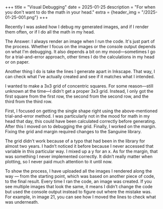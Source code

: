 +++
title = "Visual Debugging"
date = 2025-01-25
description = "For when you don't want to do the math in your head."
extra = {header_img = "/2025-01-25-001.png"}
+++

Recently I was asked how I debug my generated images, and if I render them often, or if I do all the math in my head. 

The Answer: I always render an image when I run the code. It's just part of the process. Whether I focus on the images or the console output depends on what I'm debugging. It also depends a bit on my mood—sometimes I go for a trial-and-error approach, other times I do the calculations in my head or on paper.

Another thing I do is take the lines I generate apart in Inkscape. That way, I can check what I’ve actually created and see if it matches what I intended.

<div class="gallery"> <a href="/veranator/nr_000_20250125_192023.png" data-ngthumb="/veranator/nr_000_20250125_192023.png"></a> </div>

I wanted to make a 3x3 grid of concentric squares. For some reason—still unknown at the time—I didn’t get a proper 3x3 grid. Instead, I only got the first square from the first row, the second from the second row, and the third from the third row.

First, I focused on getting the single shape right using the above-mentioned trial-and-error method. I was particularly not in the mood for math in my head that day, this could have been calculated correctly before generating. After this I moved on to debugging the grid. Finally, I worked on the margin. Fixing the grid and margin required changes to the Sanguine library.

The grid didn’t work because of a typo that had been in the library for almost two years. I hadn’t noticed it before because I never accessed that variable in this particular way. I mixed up a y for an x. As for the margin, that was something I never implemented correctly. It didn’t really matter when plotting, so I never paid much attention to it until now.

To show the process, I have uploaded all the images I rendered along the way — from the starting point, which was based on another piece of code, to the final result. Every time I ran the code, an image was created. If you see multiple images that look the same, it means I didn’t change the code but used the console output instead to figure out where the mistake was. For example, in image 21, you can see how I moved the lines to check what was underneath. 



<div class="gallery">
    <a href="/veranator/nr_000_20250119_171857.png" data-ngthumb="/veranator/nr_000_20250119_171857.png"></a> 
    <a href="/veranator/nr_000_20250119_174558.png" data-ngthumb="/veranator/nr_000_20250119_174558.png"></a>
    <a href="/veranator/nr_000_20250119_174712.png" data-ngthumb="/veranator/nr_000_20250119_174712.png"></a>
    <a href="/veranator/nr_000_20250119_174742.png" data-ngthumb="/veranator/nr_000_20250119_174742.png"></a>
    <a href="/veranator/nr_000_20250119_174811.png" data-ngthumb="/veranator/nr_000_20250119_174811.png"></a>
    <a href="/veranator/nr_000_20250119_174916.png" data-ngthumb="/veranator/nr_000_20250119_174916.png"></a>
    <a href="/veranator/nr_000_20250119_175002.png" data-ngthumb="/veranator/nr_000_20250119_175002.png"></a>
    <a href="/veranator/nr_000_20250119_175114.png" data-ngthumb="/veranator/nr_000_20250119_175114.png"></a>
    <a href="/veranator/nr_000_20250119_175230.png" data-ngthumb="/veranator/nr_000_20250119_175230.png"></a>
    <a href="/veranator/nr_000_20250119_175319.png" data-ngthumb="/veranator/nr_000_20250119_175319.png"></a>
    <a href="/veranator/nr_000_20250119_175401.png" data-ngthumb="/veranator/nr_000_20250119_175401.png"></a>
    <a href="/veranator/nr_000_20250119_175500.png" data-ngthumb="/veranator/nr_000_20250119_175500.png"></a>
    <a href="/veranator/nr_000_20250119_175556.png" data-ngthumb="/veranator/nr_000_20250119_175556.png"></a>
    <a href="/veranator/nr_000_20250119_175624.png" data-ngthumb="/veranator/nr_000_20250119_175624.png"></a>
    <a href="/veranator/nr_000_20250119_175657.png" data-ngthumb="/veranator/nr_000_20250119_175657.png"></a>
    <a href="/veranator/nr_000_20250119_175744.png" data-ngthumb="/veranator/nr_000_20250119_175744.png"></a>
    <a href="/veranator/nr_000_20250119_175815.png" data-ngthumb="/veranator/nr_000_20250119_175815.png"></a>
    <a href="/veranator/nr_000_20250119_175847.png" data-ngthumb="/veranator/nr_000_20250119_175847.png"></a>
    <a href="/veranator/nr_000_20250119_175928.png" data-ngthumb="/veranator/nr_000_20250119_175928.png"></a>
    <a href="/veranator/nr_000_20250119_175955.png" data-ngthumb="/veranator/nr_000_20250119_175955.png"></a>
    <a href="/veranator/nr_000_20250119_181119.png" data-ngthumb="/veranator/nr_000_20250119_181119.png"></a>
    <a href="/veranator/nr_000_20250119_181415.png" data-ngthumb="/veranator/nr_000_20250119_181415.png"></a>
    <a href="/veranator/nr_000_20250119_181508.png" data-ngthumb="/veranator/nr_000_20250119_181508.png"></a>
    <a href="/veranator/nr_000_20250119_182049.png" data-ngthumb="/veranator/nr_000_20250119_182049.png"></a>
    <a href="/veranator/nr_000_20250119_182237.png" data-ngthumb="/veranator/nr_000_20250119_182237.png"></a>
    <a href="/veranator/nr_000_20250119_182427.png" data-ngthumb="/veranator/nr_000_20250119_182427.png"></a>
    <a href="/veranator/nr_000_20250119_182549.png" data-ngthumb="/veranator/nr_000_20250119_182549.png"></a>
    <a href="/veranator/nr_000_20250125_183152.png" data-ngthumb="/veranator/nr_000_20250125_183152.png"></a>
    <a href="/veranator/nr_000_20250125_183946.png" data-ngthumb="/veranator/nr_000_20250125_183946.png"></a>
    <a href="/veranator/nr_000_20250125_185349.png" data-ngthumb="/veranator/nr_000_20250125_185349.png"></a>
    <a href="/veranator/nr_000_20250125_185804.png" data-ngthumb="/veranator/nr_000_20250125_185804.png"></a>
    <a href="/veranator/nr_000_20250125_190145.png" data-ngthumb="/veranator/nr_000_20250125_190145.png"></a>
    <a href="/veranator/nr_000_20250125_190722.png" data-ngthumb="/veranator/nr_000_20250125_190722.png"></a>
    <a href="/veranator/nr_000_20250125_191055.png" data-ngthumb="/veranator/nr_000_20250125_191055.png"></a>
    <a href="/veranator/nr_000_20250125_190722.png" data-ngthumb="/veranator/nr_000_20250125_190722.png"></a>
    <a href="/veranator/nr_000_20250125_191055.png" data-ngthumb="/veranator/nr_000_20250125_191055.png"></a>
    <a href="/veranator/nr_000_20250125_191315.png" data-ngthumb="/veranator/nr_000_20250125_191315.png"></a>
    <a href="/veranator/nr_000_20250125_191530.png" data-ngthumb="/veranator/nr_000_20250125_191530.png"></a>
    <a href="/veranator/nr_000_20250125_191636.png" data-ngthumb="/veranator/nr_000_20250125_191636.png"></a>
    <a href="/veranator/nr_000_20250125_191724.png" data-ngthumb="/veranator/nr_000_20250125_191724.png"></a>
    <a href="/veranator/nr_000_20250125_192023.png" data-ngthumb="/veranator/nr_000_20250125_192023.png"></a>
    
</div>

